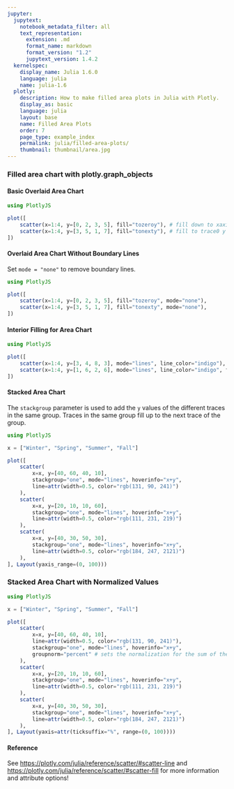 ```yaml
---
jupyter:
  jupytext:
    notebook_metadata_filter: all
    text_representation:
      extension: .md
      format_name: markdown
      format_version: "1.2"
      jupytext_version: 1.4.2
  kernelspec:
    display_name: Julia 1.6.0
    language: julia
    name: julia-1.6
  plotly:
    description: How to make filled area plots in Julia with Plotly.
    display_as: basic
    language: julia
    layout: base
    name: Filled Area Plots
    order: 7
    page_type: example_index
    permalink: julia/filled-area-plots/
    thumbnail: thumbnail/area.jpg
---
```


### Filled area chart with plotly.graph_objects

#### Basic Overlaid Area Chart

```julia
using PlotlyJS

plot([
    scatter(x=1:4, y=[0, 2, 3, 5], fill="tozeroy"), # fill down to xaxis
    scatter(x=1:4, y=[3, 5, 1, 7], fill="tonexty"), # fill to trace0 y
])
```

#### Overlaid Area Chart Without Boundary Lines

Set `mode = "none"` to remove boundary lines.

```julia
using PlotlyJS

plot([
    scatter(x=1:4, y=[0, 2, 3, 5], fill="tozeroy", mode="none"),
    scatter(x=1:4, y=[3, 5, 1, 7], fill="tonexty", mode="none"),
])
```

#### Interior Filling for Area Chart

```julia
using PlotlyJS

plot([
    scatter(x=1:4, y=[3, 4, 8, 3], mode="lines", line_color="indigo"),
    scatter(x=1:4, y=[1, 6, 2, 6], mode="lines", line_color="indigo", fill="tonexty"),
])
```

#### Stacked Area Chart

The `stackgroup` parameter is used to add the `y` values of the different traces in the same group. Traces in the same group fill up to the next trace of the group.

```julia
using PlotlyJS

x = ["Winter", "Spring", "Summer", "Fall"]

plot([
    scatter(
        x=x, y=[40, 60, 40, 10],
        stackgroup="one", mode="lines", hoverinfo="x+y",
        line=attr(width=0.5, color="rgb(131, 90, 241)")
    ),
    scatter(
        x=x, y=[20, 10, 10, 60],
        stackgroup="one", mode="lines", hoverinfo="x+y",
        line=attr(width=0.5, color="rgb(111, 231, 219)")
    ),
    scatter(
        x=x, y=[40, 30, 50, 30],
        stackgroup="one", mode="lines", hoverinfo="x+y",
        line=attr(width=0.5, color="rgb(184, 247, 2121)")
    ),
], Layout(yaxis_range=(0, 100)))
```

### Stacked Area Chart with Normalized Values

```julia
using PlotlyJS

x = ["Winter", "Spring", "Summer", "Fall"]

plot([
    scatter(
        x=x, y=[40, 60, 40, 10],
        line=attr(width=0.5, color="rgb(131, 90, 241)"),
        stackgroup="one", mode="lines", hoverinfo="x+y",
        groupnorm="percent" # sets the normalization for the sum of the stackgroup
    ),
    scatter(
        x=x, y=[20, 10, 10, 60],
        stackgroup="one", mode="lines", hoverinfo="x+y",
        line=attr(width=0.5, color="rgb(111, 231, 219)")
    ),
    scatter(
        x=x, y=[40, 30, 50, 30],
        stackgroup="one", mode="lines", hoverinfo="x+y",
        line=attr(width=0.5, color="rgb(184, 247, 2121)")
    ),
], Layout(yaxis=attr(ticksuffix="%", range=(0, 100))))
```

#### Reference

See https://plotly.com/julia/reference/scatter/#scatter-line
and https://plotly.com/julia/reference/scatter/#scatter-fill
for more information and attribute options!
